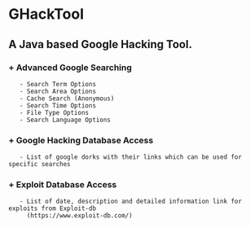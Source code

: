 # GHackTool

## A Java based Google Hacking Tool.

### + Advanced Google Searching
       - Search Term Options
       - Search Area Options
       - Cache Search (Anonymous)
       - Search Time Options
       - File Type Options
       - Search Language Options
### + Google Hacking Database Access
       - List of google dorks with their links which can be used for specific searches
### + Exploit Database Access
       - List of date, description and detailed information link for exploits from Exploit-db 
         (https://www.exploit-db.com/)
